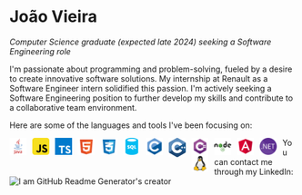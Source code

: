 # João Vieira
*Computer Science graduate (expected late 2024) seeking a Software Engineering role*

I'm passionate about programming and problem-solving, fueled by a desire to create innovative software solutions. My internship at Renault as a Software Engineer intern solidified this passion. 
I'm actively seeking a Software Engineering position to further develop my skills and contribute to a collaborative team environment.

Here are some of the languages and tools I've been focusing on:

<img align="left" alt="Java" width="30px" style="padding-right:10px;" src="https://github.com/JoaoFSOV/JoaoFSOV/blob/main/java.svg"/>
<img align="left" alt="JavaScript" width="30px" style="padding-right:10px;" src="https://github.com/JoaoFSOV/JoaoFSOV/blob/main/javascript.svg"/>
<img align="left" alt="TypeScript" width="30px" style="padding-right:10px;" src="https://github.com/JoaoFSOV/JoaoFSOV/blob/main/typescript.svg"/>
<img align="left" alt="HTML" width="30px" style="padding-right:10px;" src="https://github.com/JoaoFSOV/JoaoFSOV/blob/main/html.svg"/>
<img align="left" alt="CSS" width="30px" style="padding-right:10px;" src="https://github.com/JoaoFSOV/JoaoFSOV/blob/main/css.svg"/>
<img align="left" alt="SQL" width="30px" style="padding-right:10px;" src="https://github.com/JoaoFSOV/JoaoFSOV/blob/main/sql.svg"/>
<img align="left" alt="C" width="30px" style="padding-right:10px;" src="https://github.com/JoaoFSOV/JoaoFSOV/blob/main/c.svg"/>
<img align="left" alt="Cpp" width="30px" style="padding-right:10px;" src="https://github.com/JoaoFSOV/JoaoFSOV/blob/main/cpp.svg"/>
<img align="left" alt="Csharp" width="30px" style="padding-right:10px;" src="https://github.com/JoaoFSOV/JoaoFSOV/blob/main/c%23.svg"/>
<img align="left" alt="NodeJS" width="30px" style="padding-right:10px;" src="https://github.com/JoaoFSOV/JoaoFSOV/blob/main/nodejs.svg"/>
<img align="left" alt="Angular" width="30px" style="padding-right:10px;" src="https://github.com/JoaoFSOV/JoaoFSOV/blob/main/angular.svg"/>
<img align="left" alt="Dotnet" width="30px" style="padding-right:10px;" src="https://github.com/JoaoFSOV/JoaoFSOV/blob/main/dotnet.svg"/>
<img align="left" alt="Linux" width="30px" style="padding-right:10px;" src="https://github.com/JoaoFSOV/JoaoFSOV/blob/main/linux.svg"/>

You can contact me through my LinkedIn:
![I am GitHub Readme Generator's creator](https://arturssmirnovs.github.io/github-profile-readme-generator/images/banner.png)
